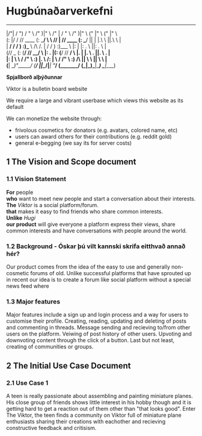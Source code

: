 # Hugbúnaðarverkefni

 __   ___   ______    ________  ___      ___     ______    ________  __    _____  ___   _____  ___    
|/"| /  ") /    " \  /"       )|"  \    /"  |   /    " \  /"       )|" \  (\"   \|"  \ (\"   \|"  \   
(: |/   / // ____  \(:   \___/  \   \  //   |  // ____  \(:   \___/ ||  | |.\\   \    ||.\\   \    |  
|    __/ /  /    ) :)\___  \    /\\  \/.    | /  /    ) :)\___  \   |:  | |: \.   \\  ||: \.   \\  |  
(// _  \(: (____/ //  __/  \\  |: \.        |(: (____/ //  __/  \\  |.  | |.  \    \. ||.  \    \. |   
|: | \  \\        /  /" \   :) |.  \    /:  | \        /  /" \   :) /\  |\|    \    \ ||    \    \ |  
(__|  \__)\"_____/  (_______/  |___|\__/|___|  \"_____/  (_______/ (__\_|_)\___|\____\) \___|\____\)  
                                                                                                     

**Spjallborð alþýðunnar**

Viktor is a bulletin board website

We require a large and vibrant userbase which views this website as its default

We can monetize the website through:
* frivolous cosmetics for donators (e.g. avatars, colored name, etc)
* users can award others for their contributions (e.g. reddit gold)
* general e-begging (we say its for server costs)

## 1 The Vision and Scope document

### 1.1 Vision Statement
**For** people  
**who** want to meet new people and start a conversation about their interests.  
**The** *Viktor* is a social platform/forum.  
**that** makes it easy to find friends who share common interests.  
**Unlike** *Hugi*   
**our product** will give everyone a platform express their views, share common interests and have conversations with people around the world.  

### 1.2 Background - Óskar þú vilt kannski skrifa eitthvað annað hér?
Our product comes from the idea of the easy to use and generally non-cosmetic forums of old. Unlike successful platforms that have sprouted up in recent our idea is to create a forum like social platform without a special news feed where

### 1.3 Major features
Major features include a sign up and login process and a way for users to customise their profile. Creating, reading, updating and deleting of posts and commenting in threads. Message sending and recieving to/from other users on the platform. Veiwing of post history of other users. Upvoting and downvoting content through the click of a button. Last but not least, creating of communities or groups.

## 2 The Initial Use Case Document

### 2.1 Use Case 1
A teen is really passionate about assembling and painting miniature planes. His close group of friends shows little interest in his hobby though and it is getting hard to get a reaction out of them other than "that looks good". Enter The Viktor, the teen finds a community on Viktor full of miniature plane enthusiasts sharing their creations with eachother and recieving constructive feedback and critisism.

